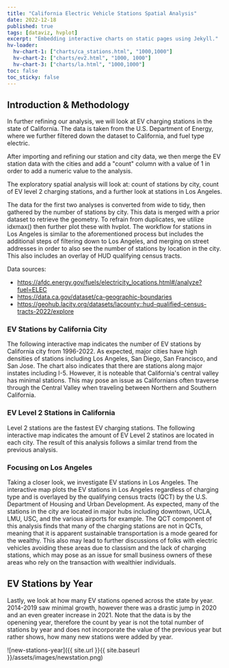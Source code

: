 ```yaml
---
title: "California Electric Vehicle Stations Spatial Analysis"
date: 2022-12-18
published: true
tags: [dataviz, hvplot]
excerpt: "Embedding interactive charts on static pages using Jekyll."
hv-loader:
  hv-chart-1: ["charts/ca_stations.html", "1000,1000"]
  hv-chart-2: ["charts/ev2.html", "1000, 1000"] 
  hv-chart-3: ["charts/la.html", "1000,1000"] 
toc: false
toc_sticky: false
---
```


## Introduction & Methodology

In further refining our analysis, we will look at EV charging stations in the state of California. The data is taken from the U.S. Department of Energy, where we further filtered down the dataset to California, and fuel type electric.

After importing and refining our station and city data, we then merge the EV station data with the cities and add a "count" column with a value of 1 in order to add a numeric value to the analysis.

The exploratory spatial analysis will look at: count of stations by city, count of EV level 2 charging stations, and a further look at stations in Los Angeles.

The data for the first two analyses is converted from wide to tidy, then gathered by the number of stations by city. This data is merged with a prior dataset to retrieve the geometry. To refrain from duplicates, we utilize idxmax() then further plot these with hvplot.
The workflow for stations in Los Angeles is similar to the aforementioned process but includes the additional steps of filtering down to Los Angeles, and merging on street addresses in order to also see the number of stations by location in the city. This also includes an overlay of HUD qualifying census tracts.

Data sources: 
- https://afdc.energy.gov/fuels/electricity_locations.html#/analyze?fuel=ELEC
- https://data.ca.gov/dataset/ca-geographic-boundaries
- https://geohub.lacity.org/datasets/lacounty::hud-qualified-census-tracts-2022/explore


### EV Stations by California City

The following interactive map indicates the number of EV stations by California city from 1996-2022. As expected, major cities have high densities of stations including Los Angeles, San Diego, San Francisco, and San Jose. The chart also indicates that there are stations along major instates including I-5. However, it is noteable that California's central valley has minimal stations. This may pose an issue as Californians often traverse through the Central Valley when traveling between Northern and Southern California.

<div id="hv-chart-1"></div>

### EV Level 2 Stations in California 

Level 2 stations are the fastest EV charging stations. The following interactive map indicates the amount of EV Level 2 statinos are located in each city. The result of this analysis follows a similar trend from the previous analysis. 

<div id="hv-chart-2"></div>

### Focusing on Los Angeles 

Taking a closer look, we investigate EV stations in Los Angeles. The interactive map plots the EV stations in Los Angeles regardless of charging type and is overlayed by the qualifying census tracts (QCT) by the U.S. Department of Housing and Urban Development. As expected, many of the stations in the city are located in major hubs including downtown, UCLA, LMU, USC, and the various airports for example. The QCT component of this analysis finds that many of the charging stations are not in QCTs, meaning that it is apparent sustainable transportation is a mode geared for the wealthy. This also may lead to further discussions of folks with electric vehicles avoiding these areas due to classism and the lack of charging stations, which may pose as an issue for small business owners of these areas who rely on the transaction with wealthier individuals. 

<div id="hv-chart-3"></div>

## EV Stations by Year

Lastly, we look at how many EV stations opened across the state by year. 2014-2019 saw minimal growth, however there was a drastic jump in 2020 and an even greater increase in 2021. Note that the data is by the openening year, therefore the count by year is not the total number of stations by year and does not incorporate the value of the previous year but rather shows, how many new stations were added by year.

![new-stations-year]({{ site.url }}{{ site.baseurl }}/assets/images/newstation.png)
